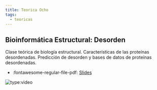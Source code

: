 ```yaml
---
title: Teorica Ocho
tags: 
  - teoricas
---
```


## Bioinformática Estructural: Desorden

Clase teórica de biología estructural. Características de las proteínas desordenadas. Predicción de desorden y bases de datos de proteínas desordenadas.

* :fontawesome-regular-file-pdf: [Slides](https://drive.google.com/file/d/1fn0HGaUC5gXFJjz1iaFt8X8CI_GKXn1W/view?usp=sharing) 
 
 ![type:video](https://www.youtube.com/embed/0QNKL7v9gIo)